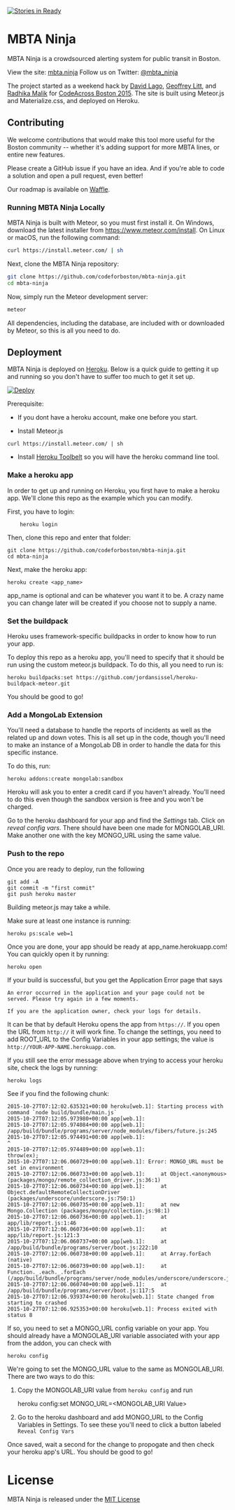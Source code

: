 [![Stories in Ready](https://badge.waffle.io/codeforboston/mbta-ninja.png?label=ready&title=Ready)](https://waffle.io/codeforboston/mbta-ninja)
# MBTA Ninja
MBTA Ninja is a crowdsourced alerting system for public transit in Boston.

View the site: [mbta.ninja](http://mbta.ninja)
Follow us on Twitter: [@mbta_ninja](https://twitter.com/mbta_ninja)

The project started as a weekend hack by [David Lago](https://twitter.com/dave_lago), [Geoffrey Litt](https://twitter.com/geoffreylitt), and [Radhika Malik](https://twitter.com/radhikam24) for [CodeAcross Boston 2015](http://www.eventbrite.com/e/codeacross-boston-2015-tickets-15442437747).
The site is built using Meteor.js and Materialize.css, and deployed on Heroku.

## Contributing

We welcome contributions that would make this tool more useful for the Boston community -- whether it's adding support for more MBTA lines, or entire new features.

Please create a GitHub issue if you have an idea. And if you're able to code a solution and open a pull request, even better!

Our roadmap is available on [Waffle](https://waffle.io/codeforboston/mbta-ninja).

### Running MBTA Ninja Locally

MBTA Ninja is built with Meteor, so you must first install it. On Windows, download the latest installer from https://www.meteor.com/install. On Linux or macOS, run the following command:

```sh
curl https://install.meteor.com/ | sh
```

Next, clone the MBTA Ninja repository:

```sh
git clone https://github.com/codeforboston/mbta-ninja.git
cd mbta-ninja
```

Now, simply run the Meteor development server:

```sh
meteor
```

All dependencies, including the database, are included with or downloaded by Meteor, so this is all you need to do.

## Deployment

MBTA Ninja is deployed on [Heroku](http://heroku.com). Below is a quick guide to getting it up and running so you don't have to suffer too much to get it set up.

[![Deploy](https://www.herokucdn.com/deploy/button.png)](https://heroku.com/deploy)

Prerequisite:  

- If you dont have a heroku account, make one before you start.

- Install Meteor.js  

```
curl https://install.meteor.com/ | sh
```
- Install [Heroku Toolbelt](https://toolbelt.heroku.com/) so you will have the heroku command line tool.  

### Make a heroku app

In order to get up and running on Heroku, you first have to make a heroku app. We'll clone this repo as the example which you can modify.

First, you have to login:
```
	heroku login
```
Then, clone this repo and enter that folder:

	git clone https://github.com/codeforboston/mbta-ninja.git
	cd mbta-ninja

Next, make the heroku app:

	heroku create <app_name>

app_name is optional and can be whatever you want it to be. A crazy name you can change later will be created if you choose not to supply a name.

### Set the buildpack

Heroku uses framework-specific buildpacks in order to know how to run your app.

To deploy this repo as a heroku app, you'll need to specify that it should be run using the custom meteor.js buildpack. To do this, all you need to run is:

	heroku buildpacks:set https://github.com/jordansissel/heroku-buildpack-meteor.git

You should be good to go!

### Add a MongoLab Extension

You'll need a database to handle the reports of incidents as well as the related up and down votes. This is all set up in the code, though you'll need to make an instance of a MongoLab DB in order to handle the data for this specific instance.

To do this, run:

	heroku addons:create mongolab:sandbox

Heroku will ask you to enter a credit card if you haven't already. You'll need to do this even though the sandbox version is free and you won't be charged.

Go to the heroku dashboard for your app and find the *Settings* tab. Click on *reveal config vars*. There should have been one made for MONGOLAB_URI. Make another one with the key MONGO_URL using the same value.

### Push to the repo

Once you are ready to deploy, run the following

	git add -A
	git commit -m "first commit"
	git push heroku master

Building meteor.js may take a while.

Make sure at least one instance is running:

	heroku ps:scale web=1

Once you are done, your app should be ready at app_name.herokuapp.com! You can quickly open it by running:

	heroku open

If your build is successful, but you get the Application Error page that says  
```
An error occurred in the application and your page could not be served. Please try again in a few moments.

If you are the application owner, check your logs for details.
```
It can be that by default Heroku opens the app from `https://`. If you open the URL from `http://` it will work fine. To change the settings, you need to add ROOT_URL to the Config Variables in your app settings; the value is `http://YOUR-APP-NAME.herokuapp.com`.  

If you still see the error message above when trying to access your heroku site, check the logs by running:

    heroku logs

See if you find the following chunk:
```
2015-10-27T07:12:02.635321+00:00 heroku[web.1]: Starting process with command `node build/bundle/main.js`
2015-10-27T07:12:05.973980+00:00 app[web.1]:
2015-10-27T07:12:05.974084+00:00 app[web.1]: /app/build/bundle/programs/server/node_modules/fibers/future.js:245
2015-10-27T07:12:05.974491+00:00 app[web.1]: 						      ^
2015-10-27T07:12:05.974489+00:00 app[web.1]: 						throw(ex);
2015-10-27T07:12:06.060729+00:00 app[web.1]: Error: MONGO_URL must be set in environment
2015-10-27T07:12:06.060733+00:00 app[web.1]:     at Object.<anonymous> (packages/mongo/remote_collection_driver.js:36:1)
2015-10-27T07:12:06.060734+00:00 app[web.1]:     at Object.defaultRemoteCollectionDriver (packages/underscore/underscore.js:750:1)
2015-10-27T07:12:06.060735+00:00 app[web.1]:     at new Mongo.Collection (packages/mongo/collection.js:98:1)
2015-10-27T07:12:06.060736+00:00 app[web.1]:     at app/lib/report.js:1:46
2015-10-27T07:12:06.060736+00:00 app[web.1]:     at app/lib/report.js:121:3
2015-10-27T07:12:06.060737+00:00 app[web.1]:     at /app/build/bundle/programs/server/boot.js:222:10
2015-10-27T07:12:06.060738+00:00 app[web.1]:     at Array.forEach (native)
2015-10-27T07:12:06.060739+00:00 app[web.1]:     at Function._.each._.forEach (/app/build/bundle/programs/server/node_modules/underscore/underscore.js:79:11)
2015-10-27T07:12:06.060740+00:00 app[web.1]:     at /app/build/bundle/programs/server/boot.js:117:5
2015-10-27T07:12:06.939374+00:00 heroku[web.1]: State changed from starting to crashed
2015-10-27T07:12:06.925353+00:00 heroku[web.1]: Process exited with status 8
```
If so, you need to set a MONGO_URL config variable on your app. You should already have a MONGOLAB_URI variable associated with your app from the addon, you can check with

    heroku config

We're going to set the MONGO_URL value to the same as MONGOLAB_URI. There are two ways to do this:  

1. Copy the MONGOLAB_URI value from `heroku config` and run

    heroku config:set MONGO_URL=<MONGOLAB_URI Value>

2. Go to the heroku dashboard and add MONGO_URL to the Config Variables in Settings. To see these you'll need to click a button labeled `Reveal Config Vars`

Once saved, wait a second for the change to propogate and then check your heroku app's URL. You should be good to go!

# License

MBTA Ninja is released under the [MIT License](http://www.opensource.org/licenses/MIT)
